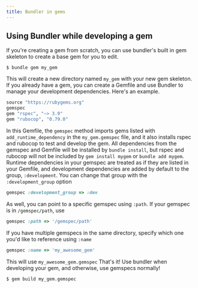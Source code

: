 ```yaml
---
title: Bundler in gems
---
```


## Using Bundler while developing a gem

If you're creating a gem from scratch, you can use bundler's built in gem skeleton to create a base gem for you to edit.

~~~
$ bundle gem my_gem
~~~

This will create a new directory named `my_gem` with your new gem skeleton.
If you already have a gem, you can create a Gemfile and use Bundler to manage your development dependencies. Here's an example.

~~~ruby
source "https://rubygems.org"
gemspec
gem "rspec", "~> 3.9"
gem "rubocop", "0.79.0"
~~~

In this Gemfile, the `gemspec` method imports gems listed with `add_runtime_dependency` in the `my_gem.gemspec` file, and it also installs rspec and rubocop to test and develop the gem.
All dependencies from the gemspec and Gemfile will be installed by `bundle install`, but rspec and rubocop will not be included by `gem install mygem` or `bundle add mygem`.
Runtime dependencies in your gemspec are treated as if they are listed in your Gemfile, and development dependencies are added by default to the group, `:development`.
You can change that group with the `:development_group` option

~~~ruby
gemspec :development_group => :dev
~~~

As well, you can point to a specific gemspec using `:path`. If your gemspec is in `/gemspec/path`, use

~~~ruby
gemspec :path => '/gemspec/path'
~~~

If you have multiple gemspecs in the same directory, specify which one you'd like to reference using `:name`

~~~ruby
gemspec :name => 'my_awesome_gem'
~~~

This will use `my_awesome_gem.gemspec`
That's it! Use bundler when developing your gem, and otherwise, use gemspecs normally!

~~~
$ gem build my_gem.gemspec
~~~
